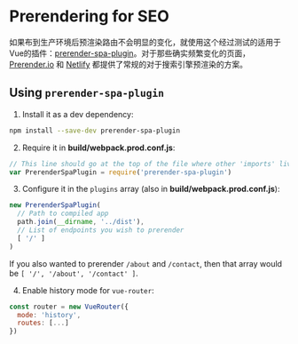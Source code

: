 # Prerendering for SEO


如果布到生产环境后预渲染路由不会明显的变化，就使用这个经过测试的适用于Vue的插件：[prerender-spa-plugin](https://www.npmjs.com/package/prerender-spa-plugin)。对于那些确实频繁变化的页面，[Prerender.io](https://prerender.io/) 和 [Netlify](https://www.netlify.com/pricing) 都提供了常规的对于搜索引擎预渲染的方案。

## Using `prerender-spa-plugin`

1. Install it as a dev dependency:

```bash
npm install --save-dev prerender-spa-plugin
```

2. Require it in **build/webpack.prod.conf.js**:

```js
// This line should go at the top of the file where other 'imports' live in
var PrerenderSpaPlugin = require('prerender-spa-plugin')
```

3. Configure it in the `plugins` array (also in **build/webpack.prod.conf.js**):

```js
new PrerenderSpaPlugin(
  // Path to compiled app
  path.join(__dirname, '../dist'),
  // List of endpoints you wish to prerender
  [ '/' ]
)
```

If you also wanted to prerender `/about` and `/contact`, then that array would be `[ '/', '/about', '/contact' ]`.

4. Enable history mode for `vue-router`:
```js
const router = new VueRouter({
  mode: 'history',
  routes: [...]
})
```
